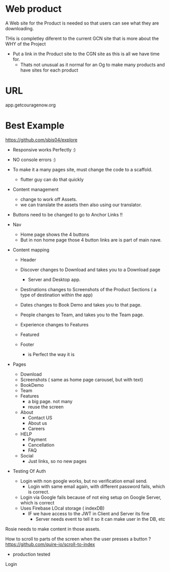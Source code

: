 # Web product

A Web site for the Product is needed so that users can see what they are downloading.

THis is completley diferent to the current GCN site that is more about the WHY of the Project
- Put a link in the Product site to the CGN site as this is all we have time for.
	- Thats not unusual as it normal for an Og to make many products and have sites for each product



# URL

app.getcouragenow.org

# Best Example

https://github.com/sbis04/explore
- Responsive works Perfectly :)
- NO console errors :)
- To make it a many pages site, must change the code to a scaffold.
	- flutter guy can do that quickly

- Content management
	- change to work off Assets.
	- we can translate the assets then also using our translator.

- Buttons need to be changed to go to Anchor Links !!

- Nav
	- Home page shows the 4 buttons
	- But in non home page those 4 button links are is part of main nave.

- Content mapping
	- Header
	- Discover changes to Download and takes you to a Download page
		- Server and Desktop app.
	- Destinations changes to Screenshots of the Product Sections ( a type of destination within the app)
	- Dates changes to Book Demo and takes you to that page.
	- People changes to Team, and takes you to the Team page.
	- Experience changes to Features
	
	- Featured 
	- Footer
		- is Perfect the way it is

- Pages
	- Download
	- Screenshots ( same as home page carousel, but with text)
	- BookDemo
	- Team
	- Features
		- a big page. not many
		- reuse the screen 
	- About
		- Contact US
		- About us
		- Careers
	- HELP
		- Payment
		- Cancellation
		- FAQ
	- Social
		- Just links, so no new pages


- Testing Of Auth
	- Login with non google works, but no verification email send.
		- Login with same email again, with different password fails, which is correct.
	- Login via Google fails because of not eing setup on Google Server, which is correct
	- Uses Firebase LOcal storage ( indexDB)
		- IF we have access to the JWT in Client and Server its fine
			- Server needs event to tell it so it can make user in the DB, etc


Rosie needs to make content in those assets.


How to scroll to parts of the screen when the user presses a button ?
https://github.com/quire-io/scroll-to-index
- production tested 

Login


